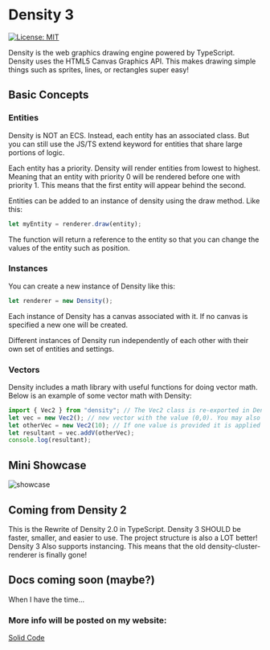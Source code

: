 
# Density 3
[![License: MIT](https://img.shields.io/badge/License-MIT-yellow.svg)](https://opensource.org/licenses/MIT)

Density is the web graphics drawing engine powered by TypeScript. Density uses the HTML5 Canvas Graphics API. This makes drawing simple things such as sprites, lines, or rectangles super easy!


## Basic Concepts
### Entities
Density is NOT an ECS. Instead, each entity has an associated class. But you can still use the JS/TS extend keyword for entities that share large portions of logic. 

Each entity has a priority. Density will render entities from lowest to highest. Meaning that an entity with priority 0 will be rendered before one with priority 1. This means that the first entity will appear behind the second. 

Entities can be added to an instance of density using the draw method. Like this:
```typescript
let myEntity = renderer.draw(entity);
```
The function will return a reference to the entity so that you can change the values of the entity such as position.

### Instances
You can create a new instance of Density like this: 
```typescript
let renderer = new Density();
```
Each instance of Density has a canvas associated with it. If no canvas is specified a new one will be created. 

Different instances of Density run independently of each other with their own set of entities and settings.

### Vectors
Density includes a math library with useful functions for doing vector math. Below is an example of some vector math with Density:
```typescript
import { Vec2 } from "density"; // The Vec2 class is re-exported in Density Core
let vec = new Vec2(); // new vector with the value (0,0). You may also use 'new Vec2(0,0)' if you prefer that syntax
let otherVec = new Vec2(10); // If one value is provided it is applied to both axes. You may also write 'new Vec2(10, 10)'
let resultant = vec.addV(otherVec);
console.log(resultant);
```

## Mini Showcase

![showcase](https://github.com/apeltsi/Density/assets/49206921/86f5b225-b4b5-4c79-b1e7-723fa7d42569)

## Coming from Density 2

This is the Rewrite of Density 2.0 in TypeScript. Density 3 SHOULD be faster, smaller, and easier to use. The project structure is also a LOT better! Density 3 Also supports instancing. This means that the old density-cluster-renderer is finally gone! 

## Docs coming soon (maybe?)
When I have the time...

### More info will be posted on my website:
[Solid Code](https://solidcodegames.com/density)
